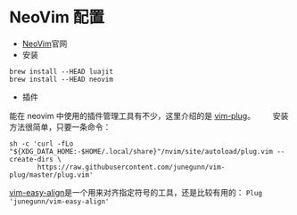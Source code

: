 # NeoVim 配置
* [NeoVim](https://neovim.io/)官网
* 安装

```shell
brew install --HEAD luajit
brew install --HEAD neovim
```
* 插件

能在 neovim 中使用的插件管理工具有不少，这里介绍的是 [vim-plug](https://github.com/junegunn/vim-plug)。
　　安装方法很简单，只要一条命令：
　　
```shell
sh -c 'curl -fLo "${XDG_DATA_HOME:-$HOME/.local/share}"/nvim/site/autoload/plug.vim --create-dirs \
       https://raw.githubusercontent.com/junegunn/vim-plug/master/plug.vim'
```

[vim-easy-align](https://github.com/junegunn/vim-easy-align)是一个用来对齐指定符号的工具，还是比较有用的：
`Plug 'junegunn/vim-easy-align'`